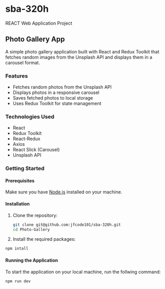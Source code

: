 # sba-320h

REACT Web Application Project

## Photo Gallery App

A simple photo gallery application built with React and Redux Toolkit that fetches random images from the Unsplash API and displays them in a carousel format.

### Features

- Fetches random photos from the Unsplash API
- Displays photos in a responsive carousel
- Saves fetched photos to local storage
- Uses Redux Toolkit for state management

### Technologies Used

- React
- Redux Toolkit
- React-Redux
- Axios
- React Slick (Carousel)
- Unsplash API

### Getting Started

#### Prerequisites

Make sure you have [Node.js](https://nodejs.org/) installed on your machine.

#### Installation

1. Clone the repository:

   ```bash
   git clone git@github.com:jfcode101/sba-320h.git
   cd Photo-Gallery
   ```

2. Install the required packages:

```bash
npm intall
```

#### Running the Application

To start the application on your local machine, run the follwing command:

```bash
npm run dev
```
